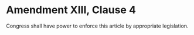 # Amendment XIII, Clause 4

Congress shall have power to enforce this article by appropriate
legislation.
